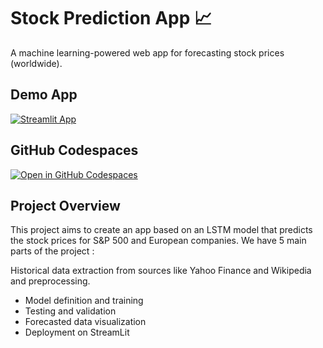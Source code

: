 #  Stock Prediction App 📈

A machine learning-powered web app for forecasting stock prices (worldwide).

## Demo App

[![Streamlit App](https://static.streamlit.io/badges/streamlit_badge_black_white.svg)](https://lyns-stockprediction.streamlit.app/)

## GitHub Codespaces

[![Open in GitHub Codespaces](https://github.com/codespaces/badge.svg)](https://codespaces.new/streamlit/app-starter-kit?quickstart=1)

## Project Overview

This project aims to create an app based on an LSTM model that predicts the stock prices for S&P 500 and European companies. We have 5 main parts of the project :

Historical data extraction from sources like Yahoo Finance and Wikipedia and preprocessing.
- Model definition and training
- Testing and validation
- Forecasted data visualization
- Deployment on StreamLit



